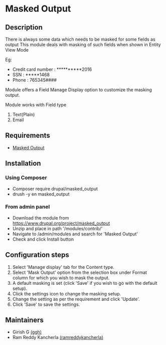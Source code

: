 # Masked Output

## Description

There is always some data which needs to be masked for some fields as output
This module deals with masking of such fields when shown in Entity View Mode

Eg:
* Credit card number : **********2016
* SSN : *****1468
* Phone : 765345####

Module offers a Field Manage Display option to customize the masking output.

Module works with Field type
1) Text(Plain)
2) Email

## Requirements

* [Masked Output](https://www.drupal.org/project/masked_output)

## Installation

### Using Composer
* Composer require drupal/masked_output
* drush -y en masked_output

### From admin panel
* Download the module from https://www.drupal.org/project/masked_output
* Unzip and place in  path '/modules/contrib/'
* Navigate to /admin/modules and search for 'Masked Output'
* Check and click Install button

## Configuration steps
1. Select 'Manage display' tab for the Content type.
2. Select 'Mask Output' option from the selection box under Format column for
   which you wish to mask the output.
3. A default masking is set (click 'Save' if you wish to go with the default
   setup).
4. Click the settings icon to change the masking setup.
5. Change the setting as per the requirement and click 'Update'.
6. Click 'Save' to save the settings.

## Maintainers

* Girish G [(ggh)](http://drupal.org/u/ggh)
* Ram Reddy Kancherla [(ramreddykancherla)](https://www.drupal.org/u/ramreddykancherla)
